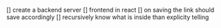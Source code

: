 [] create a backend server
[] frontend in react 
[] on saving the link should save accordingly 
[] recursively know what is inside than explicity telling
